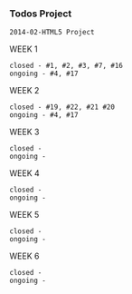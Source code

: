 ### Todos Project
```
2014-02-HTML5 Project
```

WEEK 1
```
closed - #1, #2, #3, #7, #16
ongoing - #4, #17
```

WEEK 2
```
closed - #19, #22, #21 #20
ongoing - #4, #17
```

WEEK 3
```
closed - 
ongoing - 
```

WEEK 4
```
closed - 
ongoing - 
```

WEEK 5
```
closed - 
ongoing - 
```

WEEK 6
```
closed - 
ongoing - 
```